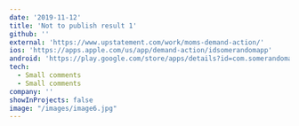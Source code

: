 ```yaml
---
date: '2019-11-12'
title: 'Not to publish result 1'
github: ''
external: 'https://www.upstatement.com/work/moms-demand-action/'
ios: 'https://apps.apple.com/us/app/demand-action/idsomerandomapp'
android: 'https://play.google.com/store/apps/details?id=com.somerandomappp.app'
tech:
  - Small comments
  - Small comments
company: ''
showInProjects: false
image: "/images/image6.jpg"
---
```

